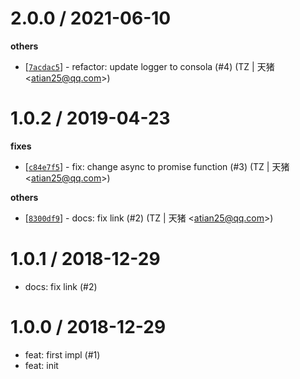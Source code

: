 
2.0.0 / 2021-06-10
==================

**others**
  * [[`7acdac5`](http://github.com/node-modules/common-bin-plus/commit/7acdac5a1b506bbbd065e08533e8aa8c170cc897)] - refactor: update logger to consola (#4) (TZ | 天猪 <<atian25@qq.com>>)

1.0.2 / 2019-04-23
==================

**fixes**
  * [[`c84e7f5`](http://github.com/node-modules/common-bin-plus/commit/c84e7f5073c2e538dad3723106682b3136a06e3c)] - fix: change async to promise function (#3) (TZ | 天猪 <<atian25@qq.com>>)

**others**
  * [[`8300df9`](http://github.com/node-modules/common-bin-plus/commit/8300df970c94705a2e233aff3635a29b0bd845aa)] - docs: fix link (#2) (TZ | 天猪 <<atian25@qq.com>>)

1.0.1 / 2018-12-29
==================

  * docs: fix link (#2)

1.0.0 / 2018-12-29
==================

  * feat: first impl (#1)
  * feat: init
